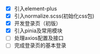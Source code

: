 - [x] 引入element-plus
- [x] 引入normalize.scss(初始化css包)
- [x] 开发登录页（初版）
- [x] 引入pinia及常用模块
- [ ] 处理axios配置及接口
- [ ] 完成登录页的基本登录
